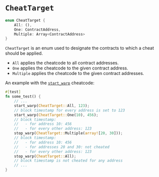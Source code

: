 # `CheatTarget`

```rust
enum CheatTarget {
    All: (),
    One: ContractAddress,
    Multiple: Array<ContractAddress>
}
```

`CheatTarget` is an enum used to designate the contracts to which a cheat should be applied. 
- `All` applies the cheatcode to all contract addresses. 
- `One` applies the cheatcode to the given contract address. 
- `Multiple` applies the cheatcode to the given contract addresses. 


An example with the [`start_warp`](./start_warp.md) cheatcode:
```rust 
#[test]
fn some_test() {
    // ...
    start_warp(CheatTarget::All, 123);
    // block timestamp for every address is set to 123
    start_warp(CheatTarget::One(10), 456);
    // block timestamp:
    //   - for address 10: 456
    //   - for every other address: 123
    stop_warp(CheatTarget::Multiple(array![20, 30]));
    // block timestamp:
    //   - for address 10: 456
    //   - for addresses 20 and 30: not cheated 
    //   - for every other address: 123
    stop_warp(CheatTarget::All);
    // block timestamp is not cheated for any address
    // ...
}
```
